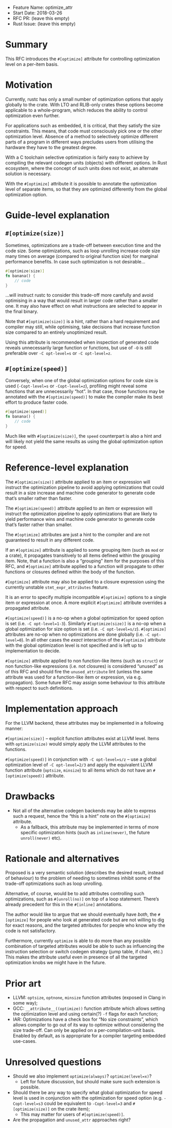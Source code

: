 - Feature Name: optimize_attr
- Start Date: 2018-03-26
- RFC PR: (leave this empty)
- Rust Issue: (leave this empty)

# Summary
[summary]: #summary

This RFC introduces the `#[optimize]` attribute for controlling optimization level on a per-item
basis.

# Motivation
[motivation]: #motivation

Currently, rustc has only a small number of optimization options that apply globally to the
crate. With LTO and RLIB-only crates these options become applicable to a whole-program, which
reduces the ability to control optimization even further.

For applications such as embedded, it is critical, that they satisfy the size constraints. This
means, that code must consciously pick one or the other optimization level. Absence of a method to
selectively optimize different parts of a program in different ways precludes users from utilising
the hardware they have to the greatest degree.

With a C toolchain selective optimization is fairly easy to achieve by compiling the relevant
codegen units (objects) with different options. In Rust ecosystem, where the concept of such units
does not exist, an alternate solution is necessary.

With the `#[optimize]` attribute it is possible to annotate the optimization level of separate
items, so that they are optimized differently from the global optimization option.

# Guide-level explanation
[guide-level-explanation]: #guide-level-explanation

## `#[optimize(size)]`

Sometimes, optimizations are a trade-off between execution time and the code size. Some
optimizations, such as loop unrolling increase code size many times on average (compared to
original function size) for marginal performance benefits. In case such optimization is not
desirable…

```rust
#[optimize(size)]
fn banana() {
    // code
}
```

…will instruct rustc to consider this trade-off more carefully and avoid optimising in a way that
would result in larger code rather than a smaller one. It may also have effect on what instructions
are selected to appear in the final binary.

Note that `#[optimize(size)]` is a hint, rather than a hard requirement and compiler may still,
while optimising, take decisions that increase function size compared to an entirely unoptimized
result.

Using this attribute is recommended when inspection of generated code reveals unnecessarily large
function or functions, but use of `-O` is still preferable over `-C opt-level=s` or `-C
opt-level=z`.

## `#[optimize(speed)]`

Conversely, when one of the global optimization options for code size is used (`-Copt-level=s` or
`-Copt-level=z`), profiling might reveal some functions that are unnecessarily “hot”. In that case,
those functions may be annotated with the `#[optimize(speed)]` to make the compiler make its best
effort to produce faster code.

```rust
#[optimize(speed)]
fn banana() {
    // code
}
```

Much like with `#[optimize(size)]`, the `speed` counterpart is also a hint and will likely not
yield the same results as using the global optimization option for speed.

# Reference-level explanation
[reference-level-explanation]: #reference-level-explanation

The `#[optimize(size)]` attribute applied to an item or expression will instruct the optimization
pipeline to avoid applying optimizations that could result in a size increase and machine code
generator to generate code that’s smaller rather than faster.

The `#[optimize(speed)]` attribute applied to an item or expression will instruct the optimization
pipeline to apply optimizations that are likely to yield performance wins and machine code
generator to generate code that’s faster rather than smaller.

The `#[optimize]` attributes are just a hint to the compiler and are not guaranteed to result in
any different code.

If an `#[optimize]` attribute is applied to some grouping item (such as `mod` or a crate), it
propagates transitively to all items defined within the grouping item. Note, that a function is
also a “grouping” item for the purposes of this RFC, and `#[optimize]` attribute applied to a
function will propagate to other functions or closures defined within the body of the function.

`#[optimize]` attribute may also be applied to a closure expression using the currently unstable
`stmt_expr_attributes` feature.

It is an error to specify multiple incompatible `#[optimize]` options to a single item or
expression at once.  A more explicit `#[optimize]` attribute overrides a propagated attribute.

`#[optimize(speed)]` is a no-op when a global optimization for speed option is set (i.e. `-C
opt-level=1-3`). Similarly `#[optimize(size)]` is a no-op when a global optimization for size
option is set (i.e. `-C opt-level=s/z`). `#[optimize]` attributes are no-op when no optimizations
are done globally (i.e. `-C opt-level=0`). In all other cases the *exact* interaction of the
`#[optimize]` attribute with the global optimization level is not specified and is left up to
implementation to decide.

`#[optimize]` attribute applied to non function-like items (such as `struct`) or non function-like
expressions (i.e. not closures) is considered “unused” as of this RFC and should fire the
`unused_attribute` lint (unless the same attribute was used for a function-like item or expression,
via e.g.  propagation). Some future RFC may assign some behaviour to this attribute with respect to
such definitions.

# Implementation approach

For the LLVM backend, these attributes may be implemented in a following manner:

`#[optimize(size)]` – explicit function attributes exist at LLVM level. Items with
`optimize(size)` would simply apply the LLVM attributes to the functions.

`#[optimize(speed)]` in conjunction with `-C opt-level=s/z` – use a global optimization level of
`-C opt-level=2/3` and apply the equivalent LLVM function attribute (`optsize`, `minsize`) to all
items which do not have an `#[optimize(speed)]` attribute.

# Drawbacks
[drawbacks]: #drawbacks

* Not all of the alternative codegen backends may be able to express such a request, hence the
“this is a hint” note on the `#[optimize]` attribute.
    * As a fallback, this attribute may be implemented in terms of more specific optimization hints
      (such as `inline(never)`, the future `unroll(never)` etc).

# Rationale and alternatives
[alternatives]: #alternatives

Proposed is a very semantic solution (describes the desired result, instead of behaviour) to the
problem of needing to sometimes inhibit some of the trade-off optimizations such as loop unrolling.

Alternative, of course, would be to add attributes controlling such optimizations, such as
`#[unroll(no)]` on top of a loop statement. There’s already precedent for this in the `#[inline]`
annotations.

The author would like to argue that we should eventually have *both*, the `#[optimize]` for
people who look at generated code but are not willing to dig for exact reasons, and the targeted
attributes for people who know *why* the code is not satisfactory.

Furthermore, currently `optimize` is able to do more than any possible combination of targeted
attributes would be able to such as influencing the instruction selection or switch codegen
strategy (jump table, if chain, etc.) This makes the attribute useful even in presence of all the
targeted optimization knobs we might have in the future.

# Prior art
[prior-art]: #prior-art

* LLVM: `optsize`, `optnone`, `minsize` function attributes (exposed in Clang in some way);
* GCC: `__attribute__((optimize))` function attribute which allows setting the optimization level
and using certain(?) `-f` flags for each function;
* IAR: Optimizations have a check box for “No size constraints”, which allows compiler to go out of
its way to optimize without considering the size trade-off. Can only be applied on a
per-compilation-unit basis. Enabled by default, as is appropriate for a compiler targeting
embedded use-cases.

# Unresolved questions
[unresolved]: #unresolved-questions

* Should we also implement `optimize(always)`? `optimize(level=x)`?
    * Left for future discussion, but should make sure such extension is possible.
* Should there be any way to specify what global optimization for speed level is used in
  conjunction with the optimization for speed option (e.g. `-Copt-level=s3` could be equivalent to
  `-Copt-level=3` and `#[optimize(size)]` on the crate item);
    * This may matter for users of `#[optimize(speed)]`.
* Are the propagation and `unused_attr` approaches right?
